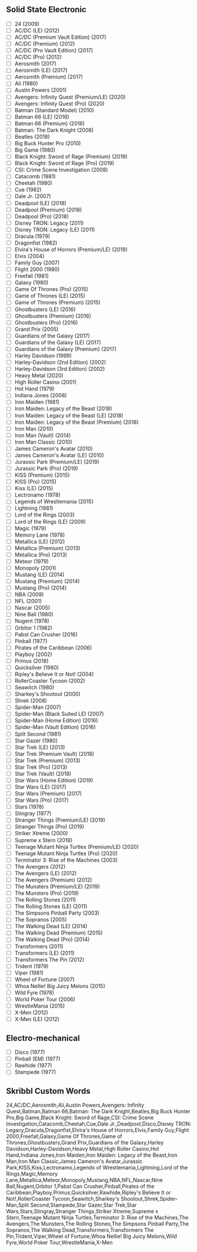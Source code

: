 ## Solid State Electronic
- [ ] 24 (2009)
- [ ] AC/DC (LE) (2012)
- [ ] AC/DC (Premium Vault Edition) (2017)
- [ ] AC/DC (Premium) (2012)
- [ ] AC/DC (Pro Vault Edition) (2017)
- [ ] AC/DC (Pro) (2012)
- [ ] Aerosmith (2017)
- [ ] Aerosmith (LE) (2017)
- [ ] Aerosmith (Premium) (2017)
- [ ] Ali (1980)
- [ ] Austin Powers (2001)
- [ ] Avengers: Infinity Quest (Premium/LE) (2020)
- [ ] Avengers: Infinity Quest (Pro) (2020)
- [ ] Batman (Standard Model) (2010)
- [ ] Batman 66 (LE) (2016)
- [ ] Batman 66 (Premium) (2016)
- [ ] Batman: The Dark Knight (2008)
- [ ] Beatles (2018)
- [ ] Big Buck Hunter Pro (2010)
- [ ] Big Game (1980)
- [ ] Black Knight: Sword of Rage (Premium) (2019)
- [ ] Black Knight: Sword of Rage (Pro) (2019)
- [ ] CSI: Crime Scene Investigation (2008)
- [ ] Catacomb (1981)
- [ ] Cheetah (1980)
- [ ] Cue (1982)
- [ ] Dale Jr. (2007)
- [ ] Deadpool (LE) (2018)
- [ ] Deadpool (Premium) (2018)
- [ ] Deadpool (Pro) (2018)
- [ ] Disney TRON: Legacy (2011)
- [ ] Disney TRON: Legacy (LE) (2011)
- [ ] Dracula (1979)
- [ ] Dragonfist (1982)
- [ ] Elvira's House of Horrors (Premium/LE) (2019)
- [ ] Elvis (2004)
- [ ] Family Guy (2007)
- [ ] Flight 2000 (1980)
- [ ] Freefall (1981)
- [ ] Galaxy (1980)
- [ ] Game Of Thrones (Pro) (2015)
- [ ] Game of Thrones (LE) (2015)
- [ ] Game of Thrones (Premium) (2015)
- [ ] Ghostbusters (LE) (2016)
- [ ] Ghostbusters (Premium) (2016)
- [ ] Ghostbusters (Pro) (2016)
- [ ] Grand Prix (2005)
- [ ] Guardians of the Galaxy (2017)
- [ ] Guardians of the Galaxy (LE) (2017)
- [ ] Guardians of the Galaxy (Premium) (2017)
- [ ] Harley Davidson (1999)
- [ ] Harley-Davidson (2nd Edition) (2002)
- [ ] Harley-Davidson (3rd Edition) (2002)
- [ ] Heavy Metal (2020)
- [ ] High Roller Casino (2001)
- [ ] Hot Hand (1979)
- [ ] Indiana Jones (2008)
- [ ] Iron Maiden (1981)
- [ ] Iron Maiden: Legacy of the Beast (2018)
- [ ] Iron Maiden: Legacy of the Beast (LE) (2018)
- [ ] Iron Maiden: Legacy of the Beast (Premium) (2018)
- [ ] Iron Man (2010)
- [ ] Iron Man (Vault) (2014)
- [ ] Iron Man Classic (2010)
- [ ] James Cameron's Avatar (2010)
- [ ] James Cameron's Avatar (LE) (2010)
- [ ] Jurassic Park (Premium/LE) (2019)
- [ ] Jurassic Park (Pro) (2019)
- [ ] KISS (Premium) (2015)
- [ ] KISS (Pro) (2015)
- [ ] Kiss (LE) (2015)
- [ ] Lectronamo (1978)
- [ ] Legends of Wrestlemania (2015)
- [ ] Lightning (1981)
- [ ] Lord of the Rings (2003)
- [ ] Lord of the Rings (LE) (2009)
- [ ] Magic (1979)
- [ ] Memory Lane (1978)
- [ ] Metallica (LE) (2012)
- [ ] Metallica (Premium) (2013)
- [ ] Metallica (Pro) (2013)
- [ ] Meteor (1979)
- [ ] Monopoly (2001)
- [ ] Mustang (LE) (2014)
- [ ] Mustang (Premium) (2014)
- [ ] Mustang (Pro) (2014)
- [ ] NBA (2009)
- [ ] NFL (2001)
- [ ] Nascar (2005)
- [ ] Nine Ball (1980)
- [ ] Nugent (1978)
- [ ] Orbitor 1 (1982)
- [ ] Pabst Can Crusher (2016)
- [ ] Pinball (1977)
- [ ] Pirates of the Caribbean (2006)
- [ ] Playboy (2002)
- [ ] Primus (2018)
- [ ] Quicksilver (1980)
- [ ] Ripley's Believe It or Not! (2004)
- [ ] RollerCoaster Tycoon (2002)
- [ ] Seawitch (1980)
- [ ] Sharkey's Shootout (2000)
- [ ] Shrek (2008)
- [ ] Spider-Man (2007)
- [ ] Spider-Man (Black Suited LE) (2007)
- [ ] Spider-Man (Home Edition) (2016)
- [ ] Spider-Man (Vault Edition) (2016)
- [ ] Split Second (1981)
- [ ] Star Gazer (1980)
- [ ] Star Trek (LE) (2013)
- [ ] Star Trek (Premium Vault) (2018)
- [ ] Star Trek (Premium) (2013)
- [ ] Star Trek (Pro) (2013)
- [ ] Star Trek (Vault) (2018)
- [ ] Star Wars (Home Edition) (2019)
- [ ] Star Wars (LE) (2017)
- [ ] Star Wars (Premium) (2017)
- [ ] Star Wars (Pro) (2017)
- [ ] Stars (1978)
- [ ] Stingray (1977)
- [ ] Stranger Things (Premium/LE) (2019)
- [ ] Stranger Things (Pro) (2019)
- [ ] Striker Xtreme (2000)
- [ ] Supreme x Stern (2018)
- [ ] Teenage Mutant Ninja Turtles (Premium/LE) (2020)
- [ ] Teenage Mutant Ninja Turtles (Pro) (2020)
- [ ] Terminator 3: Rise of the Machines (2003)
- [ ] The Avengers (2012)
- [ ] The Avengers (LE) (2012)
- [ ] The Avengers (Premium) (2012)
- [ ] The Munsters (Premium/LE) (2019)
- [ ] The Munsters (Pro) (2019)
- [ ] The Rolling Stones (2011)
- [ ] The Rolling Stones (LE) (2011)
- [ ] The Simpsons Pinball Party (2003)
- [ ] The Sopranos (2005)
- [ ] The Walking Dead (LE) (2014)
- [ ] The Walking Dead (Premium) (2015)
- [ ] The Walking Dead (Pro) (2014)
- [ ] Transformers (2011)
- [ ] Transformers (LE) (2011)
- [ ] Transformers The Pin (2012)
- [ ] Trident (1979)
- [ ] Viper (1981)
- [ ] Wheel of Fortune (2007)
- [ ] Whoa Nellie! Big Juicy Melons (2015)
- [ ] Wild Fyre (1978)
- [ ] World Poker Tour (2006)
- [ ] WrestleMania (2015)
- [ ] X-Men (2012)
- [ ] X-Men (LE) (2012)
## Electro-mechanical
- [ ] Disco (1977)
- [ ] Pinball (EM) (1977)
- [ ] Rawhide (1977)
- [ ] Stampede (1977)
## Skribbl Custom Words
24,AC/DC,Aerosmith,Ali,Austin Powers,Avengers: Infinity Quest,Batman,Batman 66,Batman: The Dark Knight,Beatles,Big Buck Hunter Pro,Big Game,Black Knight: Sword of Rage,CSI: Crime Scene Investigation,Catacomb,Cheetah,Cue,Dale Jr.,Deadpool,Disco,Disney TRON: Legacy,Dracula,Dragonfist,Elvira's House of Horrors,Elvis,Family Guy,Flight 2000,Freefall,Galaxy,Game Of Thrones,Game of Thrones,Ghostbusters,Grand Prix,Guardians of the Galaxy,Harley Davidson,Harley-Davidson,Heavy Metal,High Roller Casino,Hot Hand,Indiana Jones,Iron Maiden,Iron Maiden: Legacy of the Beast,Iron Man,Iron Man Classic,James Cameron's Avatar,Jurassic Park,KISS,Kiss,Lectronamo,Legends of Wrestlemania,Lightning,Lord of the Rings,Magic,Memory Lane,Metallica,Meteor,Monopoly,Mustang,NBA,NFL,Nascar,Nine Ball,Nugent,Orbitor 1,Pabst Can Crusher,Pinball,Pirates of the Caribbean,Playboy,Primus,Quicksilver,Rawhide,Ripley's Believe It or Not!,RollerCoaster Tycoon,Seawitch,Sharkey's Shootout,Shrek,Spider-Man,Split Second,Stampede,Star Gazer,Star Trek,Star Wars,Stars,Stingray,Stranger Things,Striker Xtreme,Supreme x Stern,Teenage Mutant Ninja Turtles,Terminator 3: Rise of the Machines,The Avengers,The Munsters,The Rolling Stones,The Simpsons Pinball Party,The Sopranos,The Walking Dead,Transformers,Transformers The Pin,Trident,Viper,Wheel of Fortune,Whoa Nellie! Big Juicy Melons,Wild Fyre,World Poker Tour,WrestleMania,X-Men